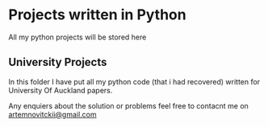 # Projects written in Python
All my python projects will be stored here

## University Projects 
In this folder I have put all my python code (that i had recovered) written for University Of Auckland papers.

Any enquiers about the solution or problems feel free to contacnt me on artemnovitckii@gmail.com
